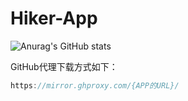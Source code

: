 # Hiker-App

![Anurag's GitHub stats](https://github-readme-stats.vercel.app/api?username=yuanwangokk-1&show_icons=true&theme=radical)

GitHub代理下载方式如下：

```js
https://mirror.ghproxy.com/{APP的URL}/
```
